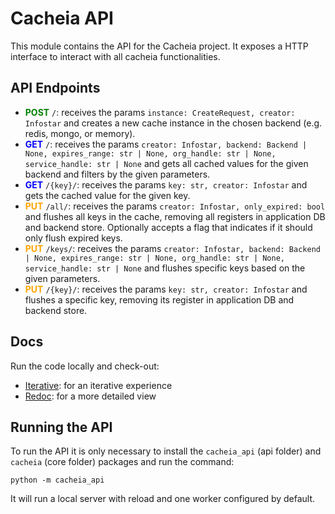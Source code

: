 # Cacheia API

This module contains the API for the Cacheia project. It exposes a HTTP interface to interact with all cacheia functionalities.

## API Endpoints

-   <span style="color:green">**POST**</span> `/`: receives the params `instance: CreateRequest, creator: Infostar` and creates a new cache instance in the chosen backend (e.g. redis, mongo, or memory).
-   <span style="color:blue">**GET**</span> `/`: receives the params `creator: Infostar, backend: Backend | None, expires_range: str | None, org_handle: str | None, service_handle: str | None` and gets all cached values for the given backend and filters by the given parameters.
-   <span style="color:blue">**GET**</span> `/{key}/`: receives the params `key: str, creator: Infostar` and gets the cached value for the given key.
-   <span style="color:orange">**PUT**</span> `/all/`: receives the params `creator: Infostar, only_expired: bool` and flushes all keys in the cache, removing all registers in application DB and backend store. Optionally accepts a flag that indicates if it should only flush expired keys.
-   <span style="color:orange">**PUT**</span> `/keys/`: receives the params `creator: Infostar, backend: Backend | None, expires_range: str | None, org_handle: str | None, service_handle: str | None` and flushes specific keys based on the given parameters.
-   <span style="color:orange">**PUT**</span> `/{key}/`: receives the params `key: str, creator: Infostar` and flushes a specific key, removing its register in application DB and backend store.

## Docs

Run the code locally and check-out:

-   [Iterative](http://localhost:5000/docs): for an iterative experience
-   [Redoc](http://localhost:5000/redoc): for a more detailed view


## Running the API

To run the API it is only necessary to install the `cacheia_api` (api folder) and `cacheia` (core folder) packages and run the command:

`python -m cacheia_api`

It will run a local server with reload and one worker configured by default.